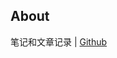 
## About

笔记和文章记录 |  [Github](https://github.com/carlclone) 
  

  

<!--
 后端 || 自行车 || troubleshooting || performance

|| [Leetcode](https://leetcode.com/carlclone/) || [Jianshu](https://www.jianshu.com/u/baea2de7cc1a) || [LaravelChina](https://learnku.com/blog/carlclone)

## 内容摘要

- [课程 Labs](./labs/csapp-proxy.md): 做过的一些有意思的编程 Lab 的总结记录
- [构建自己的 X 项目](./build-my-own-x/jquery.md): 对各种感兴趣的成熟开源项目或工具, 尝试构建一个最基础可行版本, 以此学习程序原理的过程
- [工具](./tools/xdebug.md): 作为一位后端开发, 积累下来的一些提升效率的技巧分享
- [PHP](): 和 PHP 有关的记录

...

-->